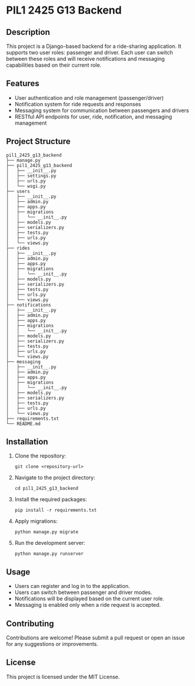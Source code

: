 # PIL1 2425 G13 Backend

## Description
This project is a Django-based backend for a ride-sharing application. It supports two user roles: passenger and driver. Each user can switch between these roles and will receive notifications and messaging capabilities based on their current role.

## Features
- User authentication and role management (passenger/driver)
- Notification system for ride requests and responses
- Messaging system for communication between passengers and drivers
- RESTful API endpoints for user, ride, notification, and messaging management

## Project Structure
```
pil1_2425_g13_backend
├── manage.py
├── pil1_2425_g13_backend
│   ├── __init__.py
│   ├── settings.py
│   ├── urls.py
│   └── wsgi.py
├── users
│   ├── __init__.py
│   ├── admin.py
│   ├── apps.py
│   ├── migrations
│   │   └── __init__.py
│   ├── models.py
│   ├── serializers.py
│   ├── tests.py
│   ├── urls.py
│   └── views.py
├── rides
│   ├── __init__.py
│   ├── admin.py
│   ├── apps.py
│   ├── migrations
│   │   └── __init__.py
│   ├── models.py
│   ├── serializers.py
│   ├── tests.py
│   ├── urls.py
│   └── views.py
├── notifications
│   ├── __init__.py
│   ├── admin.py
│   ├── apps.py
│   ├── migrations
│   │   └── __init__.py
│   ├── models.py
│   ├── serializers.py
│   ├── tests.py
│   ├── urls.py
│   └── views.py
├── messaging
│   ├── __init__.py
│   ├── admin.py
│   ├── apps.py
│   ├── migrations
│   │   └── __init__.py
│   ├── models.py
│   ├── serializers.py
│   ├── tests.py
│   ├── urls.py
│   └── views.py
├── requirements.txt
└── README.md
```

## Installation
1. Clone the repository:
   ```
   git clone <repository-url>
   ```
2. Navigate to the project directory:
   ```
   cd pil1_2425_g13_backend
   ```
3. Install the required packages:
   ```
   pip install -r requirements.txt
   ```
4. Apply migrations:
   ```
   python manage.py migrate
   ```
5. Run the development server:
   ```
   python manage.py runserver
   ```

## Usage
- Users can register and log in to the application.
- Users can switch between passenger and driver modes.
- Notifications will be displayed based on the current user role.
- Messaging is enabled only when a ride request is accepted.

## Contributing
Contributions are welcome! Please submit a pull request or open an issue for any suggestions or improvements.

## License
This project is licensed under the MIT License.